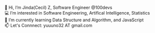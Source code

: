 <!-- ### Hi there 👋 -->

<!--
**jzhang9632/jzhang9632** is a ✨ _special_ ✨ repository because its `README.md` (this file) appears on your GitHub profile.

Here are some ideas to get you started:

- 🔭 I’m currently working on ...
- 🌱 I’m currently learning ...
- 👯 I’m looking to collaborate on ...
- 🤔 I’m looking for help with ...
- 💬 Ask me about ...
- 📫 How to reach me: ...
- 😄 Pronouns: ...
- ⚡ Fun fact: ...
-->

👋 Hi, I’m Jinda(Cecil) Z, Software Engineer @100devs
<br>
💻 I’m interested in Software Engineering, Artifical Intelligence, Statistics
<br>
🌱 I’m currently learning Data Structure and Algorithm, and JavaScript
<br>
📫 Let's Connnect: yuuuno32 AT gmail.com
